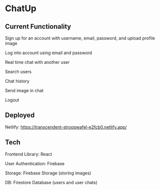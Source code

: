 # ChatUp

## Current Functionality
Sign up for an account with username, email, password, and upload profile image

Log into account using email and password

Real time chat with another user

Search users

Chat history

Send image in chat

Logout

## Deployed
Netlify: https://transcendent-stroopwafel-e2fcb0.netlify.app/

## Tech
Frontend Library: React

User Authentication: Firebase

Storage: Firebase Storage (storing images)

DB: Firestore Database (users and user chats)
